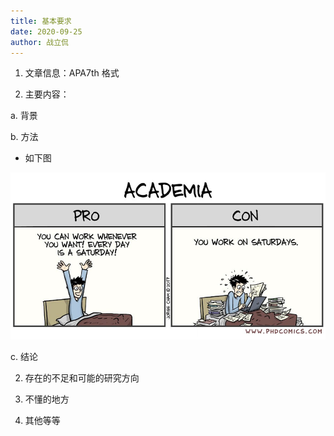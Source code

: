 ```yaml
---
title: 基本要求
date: 2020-09-25
author: 战立侃
---
```


1. 文章信息：APA7th 格式

2. 主要内容：

a. 背景

b. 方法

- 如下图

![](../Supporting_Information/2020-09-27-EXP-Fig-1.png)

c. 结论

2. 存在的不足和可能的研究方向

3. 不懂的地方

4. 其他等等
